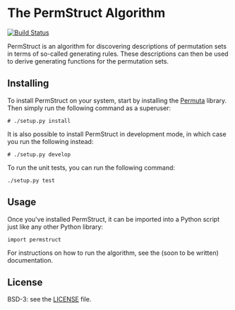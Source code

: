 # The PermStruct Algorithm

[![Build Status](https://travis-ci.org/PermutaTriangle/PermStruct.svg?branch=master)](https://travis-ci.org/PermutaTriangle/PermStruct)

PermStruct is an algorithm for discovering descriptions of permutation sets in
terms of so-called generating rules. These descriptions can then be used to
derive generating functions for the permutation sets.

## Installing
To install PermStruct on your system, start by installing the
[Permuta](https://github.com/PermutaTriangle/Permuta) library. Then simply run
the following command as a superuser:
```
# ./setup.py install
```

It is also possible to install PermStruct in development mode, in which case you
run the following instead:
```
# ./setup.py develop
```

To run the unit tests, you can run the following command:
```
./setup.py test
```

## Usage
Once you've installed PermStruct, it can be imported into a Python script just
like any other Python library:
```
import permstruct
```

For instructions on how to run the algorithm, see the (soon to be written)
documentation.

## License
BSD-3: see the [LICENSE](https://github.com/PermutaTriangle/PermStruct/blob/master/LICENSE) file.
